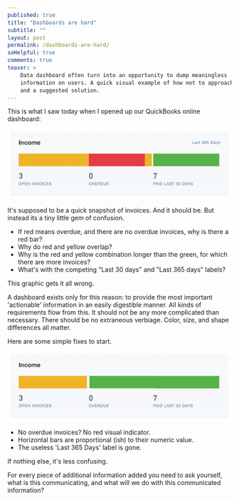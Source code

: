 ```yaml
---
published: true
title: "Dashboards are hard"
subtitle: ""
layout: post
permalink: /dashboards-are-hard/
soHelpful: true
comments: true
teaser: >
    Data dashboard often turn into an opportunity to dump meaningless
    information on users. A quick visual example of how not to approach this,
    and a suggested solution.
---
```


This is what I saw today when I opened up our QuickBooks online dashboard:

![QuickBooks visual abortion](/images/quickbooks-invoice-summary.png)

It's supposed to be a quick snapshot of invoices. And it should be. But instead
its a tiny little gem of confusion.

* If red means overdue, and there are no overdue invoices, why is there a red bar?
* Why do red and yellow overlap?
* Why is the red and yellow combination longer than the green, for which there are more invoices?
* What's with the competing "Last 30 days" and "Last 365 days" labels?

This graphic gets it all wrong.

A dashboard exists only for this reason: to provide the most important
'actionable' information in an easily digestible manner. All kinds of
requirements flow from this. It should not be any more complicated than
necessary. There should be no extraneous verbiage. Color, size, and shape
differences all matter.

Here are some simple fixes to start.

![A simple fix](/images/quickbooks-invoice-simplefix.png)

* No overdue invoices? No red visual indicator.
* Horizontal bars are proportional (ish) to their numeric value.
* The useless 'Last 365 Days' label is gone.

If nothing else, it's less confusing.

For every piece of additional information added you need to ask yourself, what
is this communicating, and what will we do with this communicated information?
